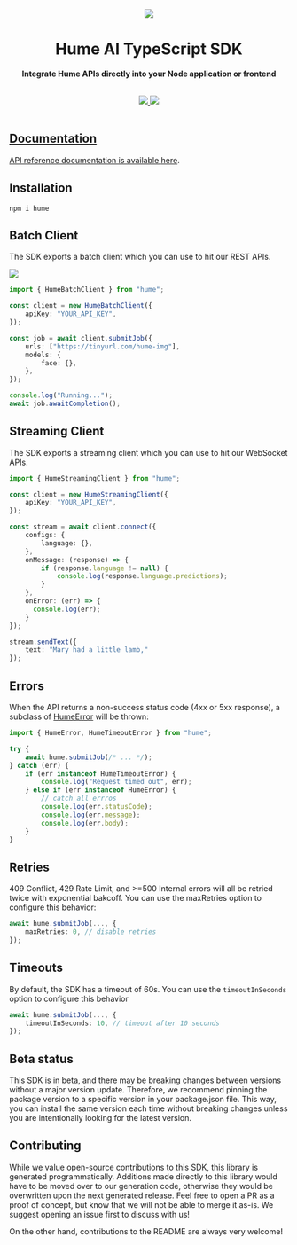 <div align="center">
  <img src="https://storage.googleapis.com/hume-public-logos/hume/hume-banner.png">
  <h1>Hume AI TypeScript SDK</h1>

  <p>
    <strong>Integrate Hume APIs directly into your Node application or frontend</strong>
  </p>

  <br>
  <div>
    <a href="https://www.npmjs.com/package/hume"><img src="https://img.shields.io/npm/v/hume">
    <a href="https://buildwithfern.com/"><img src="https://img.shields.io/badge/%F0%9F%8C%BF-SDK%20generated%20by%20Fern-brightgreen">     
  </div>
  <br>
</div>

## Documentation

API reference documentation is available [here](https://docs.hume.ai/doc/batch-api).

## Installation

```
npm i hume
```

## Batch Client

The SDK exports a batch client which you can use to hit our REST APIs.

<a href="https://stackblitz.com/edit/typescript-example-using-sdk-built-with-fern-jlhehr?file=app.ts&view=editor"><img src="https://developer.stackblitz.com/img/open_in_stackblitz.svg">

```typescript
import { HumeBatchClient } from "hume";

const client = new HumeBatchClient({
    apiKey: "YOUR_API_KEY",
});

const job = await client.submitJob({
    urls: ["https://tinyurl.com/hume-img"],
    models: {
        face: {},
    },
});

console.log("Running...");
await job.awaitCompletion();
```

## Streaming Client

The SDK exports a streaming client which you can use to hit our WebSocket APIs.

```typescript
import { HumeStreamingClient } from "hume";

const client = new HumeStreamingClient({
    apiKey: "YOUR_API_KEY",
});

const stream = await client.connect({
    configs: {
        language: {},
    },
    onMessage: (response) => {
        if (response.language != null) {
            console.log(response.language.predictions);
        }
    },
    onError: (err) => {
      console.log(err);
    }
});

stream.sendText({
    text: "Mary had a little lamb,"
});
```

## Errors

When the API returns a non-success status code (4xx or 5xx response),
a subclass of [HumeError](./src/errors/HumeError.ts) will be thrown:

```typescript
import { HumeError, HumeTimeoutError } from "hume";

try {
    await hume.submitJob(/* ... */);
} catch (err) {
    if (err instanceof HumeTimeoutError) {
        console.log("Request timed out", err);
    } else if (err instanceof HumeError) {
        // catch all errros
        console.log(err.statusCode);
        console.log(err.message);
        console.log(err.body);
    }
}
```

## Retries

409 Conflict, 429 Rate Limit, and >=500 Internal errors will all be retried twice with exponential bakcoff.
You can use the maxRetries option to configure this behavior:

```typescript
await hume.submitJob(..., {
    maxRetries: 0, // disable retries
});
```

## Timeouts

By default, the SDK has a timeout of 60s. You can use the `timeoutInSeconds` option to configure
this behavior

```typescript
await hume.submitJob(..., {
    timeoutInSeconds: 10, // timeout after 10 seconds
});
```

## Beta status

This SDK is in beta, and there may be breaking changes between versions without a major version update. Therefore, we recommend pinning the package version to a specific version in your package.json file. This way, you can install the same version each time without breaking changes unless you are intentionally looking for the latest version.

## Contributing

While we value open-source contributions to this SDK, this library is generated programmatically. Additions made directly to this library would have to be moved over to our generation code, otherwise they would be overwritten upon the next generated release. Feel free to open a PR as a proof of concept, but know that we will not be able to merge it as-is. We suggest opening an issue first to discuss with us!

On the other hand, contributions to the README are always very welcome!
